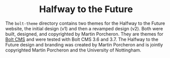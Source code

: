 <h1 align="center">
	Halfway to the Future
</h1>

The `bolt-theme` directory contains two themes for the Halfway to the Future website, the initial design (v1) and then a revamped design (v2). Both were built, designed, and copyrighted by Martin Porcheron. They are themes for [Bolt CMS](http://bolt.cm) and were tested with Bolt CMS 3.6 and 3.7. The Halfway to the Future design and branding was created by Martin Porcheron and is jointly copyrighted Martin Porcheron and the University of Nottingham.

